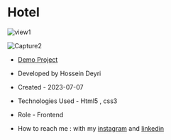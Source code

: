 # Hotel

![view1](https://github.com/hossein-deyri/Hotel/assets/136192436/842e440d-09de-4ddd-95e9-46bbc16609c0)

![Capture2](https://github.com/hossein-deyri/Template-Website-Hotel/assets/136192436/77d36510-49f3-4be6-9f54-0926537adf04)

- [Demo Project](https://hossein-deyri.github.io/Hotel/)

- Developed by Hossein Deyri

- Created - 2023-07-07

- Technologies Used - Html5 , css3 

- Role - Frontend

- How to reach me : with my [instagram](https://www.instagram.com/hossein.deyri_web) and [linkedin](https://www.linkedin.com/in/hossein-deyri)
